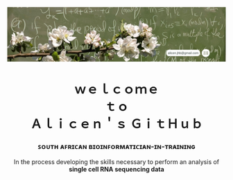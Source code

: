 <div style="text-align: center;">
  <img src="https://github.com/AlicenJoyHenning/honours_2023/blob/main/images/profile.jpg" alt="MasterHead">
  <h1 align="center">ｗｅｌｃｏｍｅ <br> ｔｏ  <br> Ａｌｉｃｅｎ＇ｓ  ＧｉｔＨｕｂ</newline></h1>
  <h3 align="center">ꜱᴏᴜᴛʜ ᴀꜰʀɪᴄᴀɴ ʙɪᴏɪɴꜰᴏʀᴍᴀᴛɪᴄɪᴀɴ-ɪɴ-ᴛʀᴀɪɴɪɴɢ</h3>


<p align="center">
 In the process developing the skills necessary to perform an analysis of <strong>single cell RNA sequencing data</strong>
</p>
</div>
